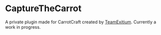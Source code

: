 CaptureTheCarrot
================

A private plugin made for CarrotCraft created by [TeamExitium](http://dev.bukkit.org/profiles/TeamExitium/). 
Currently a work in progress.
